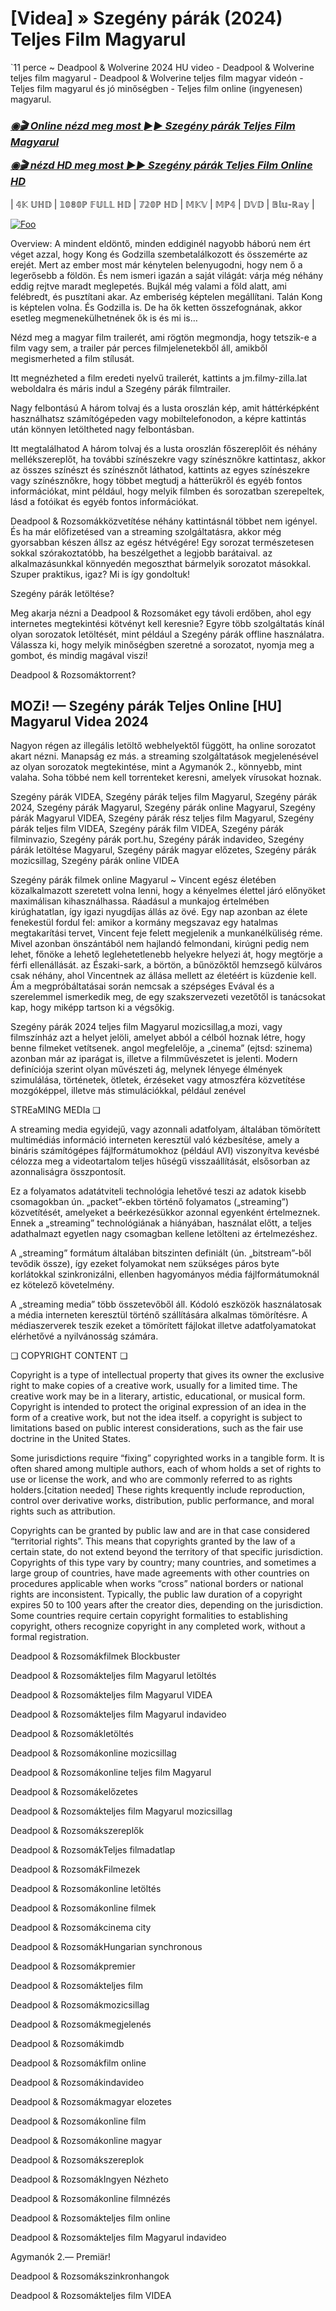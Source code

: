 <h1 tabindex="-1" class="heading-element" dir="auto">[Videa] » Szegény párák (2024) Teljes Film Magyarul</h1>

`11 perce ~ Deadpool & Wolverine 2024 HU video - Deadpool & Wolverine teljes film magyarul - Deadpool & Wolverine teljes film magyar videón - Teljes film magyarul és jó minőségben - Teljes film online (ingyenesen) magyarul.

<b><i><h3> <a href="https://dmov.fun/hu/movie/792307/poor-things-gityub" rel="nofollow">◉🎬 Online nézd meg most ►► Szegény párák Teljes Film Magyarul</a></b></i></h>

<b><i><h> <a href="https://dmov.fun/hu/movie/792307/poor-things-gityub" rel="nofollow">◉🎬 nézd HD meg most ►► Szegény párák Teljes Film Online HD</a></b></i></h3>

| 𝟜𝕂 𝕌ℍ𝔻 | 𝟙𝟘𝟠𝟘ℙ 𝔽𝕌𝕃𝕃 ℍ𝔻 | 𝟟𝟚𝟘ℙ ℍ𝔻 | 𝕄𝕂𝕍 | 𝕄ℙ𝟜 | 𝔻𝕍𝔻 | 𝔹𝕝𝕦-ℝ𝕒𝕪 |

<a href="https://dmov.fun/hu/movie/792307/poor-things-gityub" rel="nofollow"><img src="https://camo.githubusercontent.com/917e6ed5c302499242165dcc02bdbce85c075fd21b35918eb9c0b771855261b8/68747470733a2f2f7374617469632e7769787374617469632e636f6d2f6d656469612f6232343966395f61646163386637306662336634356238383639313639366337376465313866337e6d76322e676966" alt="Foo" style="max-width: 100%;"></a>

Overview: A mindent eldöntő, minden eddiginél nagyobb háború nem ért véget azzal, hogy Kong és Godzilla szembetalálkozott és összemérte az erejét. Mert az ember most már kénytelen belenyugodni, hogy nem ő a legerősebb a földön. És nem ismeri igazán a saját világát: várja még néhány eddig rejtve maradt meglepetés. Bujkál még valami a föld alatt, ami felébredt, és pusztítani akar. Az emberiség képtelen megállítani. Talán Kong is képtelen volna. És Godzilla is. De ha ők ketten összefognának, akkor esetleg megmenekülhetnének ők is és mi is…

Nézd meg a magyar film trailerét, ami rögtön megmondja, hogy tetszik-e a film vagy sem, a trailer pár perces filmjelenetekből áll, amikből megismerheted a film stílusát.

Itt megnézheted a film eredeti nyelvű trailerét, kattints a jm.filmy-zilla.lat weboldalra és máris indul a Szegény párák filmtrailer.

Nagy felbontású A három tolvaj és a lusta oroszlán kép, amit háttérképként használhatsz számítógépeden vagy mobiltelefonodon, a képre kattintás után könnyen letöltheted nagy felbontásban.

Itt megtalálhatod A három tolvaj és a lusta oroszlán főszereplőit és néhány mellékszereplőt, ha további színészekre vagy színésznőkre kattintasz, akkor az összes színészt és színésznőt láthatod, kattints az egyes színészekre vagy színésznőkre, hogy többet megtudj a hátterükről és egyéb fontos információkat, mint például, hogy melyik filmben és sorozatban szerepeltek, lásd a fotóikat és egyéb fontos információkat.

Deadpool & Rozsomákközvetítése néhány kattintásnál többet nem igényel. És ha már előfizetésed van a streaming szolgáltatásra, akkor még gyorsabban készen állsz az egész hétvégére! Egy sorozat természetesen sokkal szórakoztatóbb, ha beszélgethet a legjobb barátaival. az alkalmazásunkkal könnyedén megoszthat bármelyik sorozatot másokkal. Szuper praktikus, igaz? Mi is így gondoltuk!

Szegény párák letöltése?

Meg akarja nézni a Deadpool & Rozsomáket egy távoli erdőben, ahol egy internetes megtekintési kötvényt kell keresnie? Egyre több szolgáltatás kínál olyan sorozatok letöltését, mint például a Szegény párák offline használatra. Válassza ki, hogy melyik minőségben szeretné a sorozatot, nyomja meg a gombot, és mindig magával viszi!

Deadpool & Rozsomáktorrent?

## MOZi! — Szegény párák Teljes Online [HU] Magyarul Videa 2024

Nagyon régen az illegális letöltő webhelyektől függött, ha online sorozatot akart nézni. Manapság ez más. a streaming szolgáltatások megjelenésével az olyan sorozatok megtekintése, mint a Agymanók 2., könnyebb, mint valaha. Soha többé nem kell torrenteket keresni, amelyek vírusokat hoznak.

Szegény párák VIDEA, Szegény párák teljes film Magyarul, Szegény párák 2024, Szegény párák Magyarul, Szegény párák online Magyarul, Szegény párák Magyarul VIDEA, Szegény párák rész teljes film Magyarul, Szegény párák teljes film VIDEA, Szegény párák film VIDEA, Szegény párák filminvazio, Szegény párák port.hu, Szegény párák indavideo, Szegény párák letöltése Magyarul, Szegény párák magyar előzetes, Szegény párák mozicsillag, Szegény párák online VIDEA

Szegény párák filmek online Magyarul ~ Vincent egész életében közalkalmazott szeretett volna lenni, hogy a kényelmes élettel járó előnyöket maximálisan kihasználhassa. Ráadásul a munkajog értelmében kirúghatatlan, így igazi nyugdíjas állás az övé. Egy nap azonban az élete fenekestül fordul fel: amikor a kormány megszavaz egy hatalmas megtakarítási tervet, Vincent feje felett megjelenik a munkanélküliség réme. Mivel azonban önszántából nem hajlandó felmondani, kirúgni pedig nem lehet, főnöke a lehető leglehetetlenebb helyekre helyezi át, hogy megtörje a férfi ellenállását. az Északi-sark, a börtön, a bűnözőktől hemzsegő külváros csak néhány, ahol Vincentnek az állása mellett az életéért is küzdenie kell. Ám a megpróbáltatásai során nemcsak a szépséges Evával és a szerelemmel ismerkedik meg, de egy szakszervezeti vezetőtől is tanácsokat kap, hogy miképp tartson ki a végsőkig.

Szegény párák 2024 teljes film Magyarul mozicsillag,a mozi, vagy filmszínház azt a helyet jelöli, amelyet abból a célból hoznak létre, hogy benne filmeket vetítsenek. angol megfelelője, a „cinema” (ejtsd: szinema) azonban már az iparágat is, illetve a filmművészetet is jelenti. Modern definíciója szerint olyan művészeti ág, melynek lényege élmények szimulálása, történetek, ötletek, érzéseket vagy atmoszféra közvetítése mozgóképpel, illetve más stimulációkkal, például zenével

STREaMING MEDIa ❏

A streaming media egyidejű, vagy azonnali adatfolyam, általában tömörített multimédiás információ interneten keresztül való kézbesítése, amely a bináris számítógépes fájlformátumokhoz (például AVI) viszonyítva kevésbé célozza meg a videotartalom teljes hűségű visszaállítását, elsősorban az azonnaliságra összpontosít.

Ez a folyamatos adatátviteli technológia lehetővé teszi az adatok kisebb csomagokban ún. „packet”-ekben történő folyamatos („streaming”) közvetítését, amelyeket a beérkezésükkor azonnal egyenként értelmeznek. Ennek a „streaming” technológiának a hiányában, használat előtt, a teljes adathalmazt egyetlen nagy csomagban kellene letölteni az értelmezéshez.

A „streaming” formátum általában bitszinten definiált (ún. „bitstream”-ből tevődik össze), így ezeket folyamokat nem szükséges páros byte korlátokkal szinkronizálni, ellenben hagyományos média fájlformátumoknál ez kötelező követelmény.

A „streaming media” több összetevőből áll. Kódoló eszközök használatosak a média interneten keresztül történő szállítására alkalmas tömörítésre. A médiaszerverek teszik ezeket a tömörített fájlokat illetve adatfolyamatokat elérhetővé a nyilvánosság számára.

❏ COPYRIGHT CONTENT ❏

Copyright is a type of intellectual property that gives its owner the exclusive right to make copies of a creative work, usually for a limited time. The creative work may be in a literary, artistic, educational, or musical form. Copyright is intended to protect the original expression of an idea in the form of a creative work, but not the idea itself. a copyright is subject to limitations based on public interest considerations, such as the fair use doctrine in the United States.

Some jurisdictions require “fixing” copyrighted works in a tangible form. It is often shared among multiple authors, each of whom holds a set of rights to use or license the work, and who are commonly referred to as rights holders.[citation needed] These rights krequently include reproduction, control over derivative works, distribution, public performance, and moral rights such as attribution.

Copyrights can be granted by public law and are in that case considered “territorial rights”. This means that copyrights granted by the law of a certain state, do not extend beyond the territory of that specific jurisdiction. Copyrights of this type vary by country; many countries, and sometimes a large group of countries, have made agreements with other countries on procedures applicable when works “cross” national borders or national rights are inconsistent. Typically, the public law duration of a copyright expires 50 to 100 years after the creator dies, depending on the jurisdiction. Some countries require certain copyright formalities to establishing copyright, others recognize copyright in any completed work, without a formal registration.

Deadpool & Rozsomákfilmek Blockbuster

Deadpool & Rozsomákteljes film Magyarul letöltés

Deadpool & Rozsomákteljes film Magyarul VIDEA

Deadpool & Rozsomákteljes film Magyarul indavideo

Deadpool & Rozsomákletöltés

Deadpool & Rozsomákonline mozicsillag

Deadpool & Rozsomákonline teljes film Magyarul

Deadpool & Rozsomákelőzetes

Deadpool & Rozsomákteljes film Magyarul mozicsillag

Deadpool & Rozsomákszereplők

Deadpool & RozsomákTeljes filmadatlap

Deadpool & RozsomákFilmezek

Deadpool & Rozsomákonline letöltés

Deadpool & Rozsomákonline filmek

Deadpool & Rozsomákcinema city

Deadpool & RozsomákHungarian synchronous

Deadpool & Rozsomákpremier

Deadpool & Rozsomákteljes film

Deadpool & Rozsomákmozicsillag

Deadpool & Rozsomákmegjelenés

Deadpool & Rozsomákimdb

Deadpool & Rozsomákfilm online

Deadpool & Rozsomákindavideo

Deadpool & Rozsomákmagyar elozetes

Deadpool & Rozsomákonline film

Deadpool & Rozsomákonline magyar

Deadpool & Rozsomákszereplok

Deadpool & RozsomákIngyen Nézheto

Deadpool & Rozsomákonline filmnézés

Deadpool & Rozsomákteljes film online

Deadpool & Rozsomákteljes film Magyarul indavideo

Agymanók 2.— Premiär!

Deadpool & Rozsomákszinkronhangok

Deadpool & Rozsomákteljes film VIDEA

